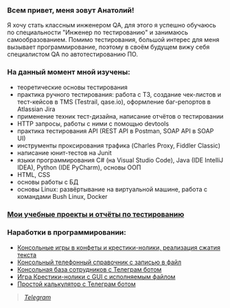 ### Всем привет, меня зовут Анатолий! 
Я хочу стать классным инженером QA, для этого я успешно обучаюсь по специальности "Инженер по тестированию" и занимаюсь самообразованием.
Помимо тестирования, большой интерес для меня вызывает программирование, поэтому в своём будущем вижу себя специалистом QA по автотестированию ПО.

### На данный момент мной изучены:
* теоретические основы тестирования
* практика ручного тестирования: работа с ТЗ, создание чек-листов и тест-кейсов в TMS (Testrail, qase.io), оформление баг-репортов в Atlassian Jira
* применение техник тест-дизайна, написание отчётов о тестировании
* HTTP запросы, работы с ними с помощью devtools
* практика тестирования API (REST API в Postman, SOAP API в SOAP UI)
* инструменты проксирования трафика (Charles Proxy, Fiddler Classic)
* написание юнит-тестов на Junit
* языки программирования C# (на Visual Studio Code), Java (IDE IntelliJ IDEA), Python (IDE PyCharm), основы ООП
* HTML, CSS
* основы работы с БД
* основы Linux: развёртывание на виртуальной машине, работа с командами Bush Linux, Docker

### [Мои учебные проекты и отчёты по тестированию](https://disk.yandex.ru/d/X73lTwX3l4dM7A "Портфолио тестирование")

### Наработки в программировании:
* [Консольные игры в конфеты и крестики-нолики, реализация сжатия текста](https://github.com/ScherbakovAV/Python_GB/blob/20144ed063cc0d48e346c5d26a6fdc02a18b6282/Seminar5/Homework5.py)
* [Консольный телефонный справочник с записью в файл](https://github.com/ScherbakovAV/Python_GB/tree/20144ed063cc0d48e346c5d26a6fdc02a18b6282/Seminar7/Phonebook%20(HW7))
* [Консольная база сотрудников с Телеграм ботом](https://github.com/ScherbakovAV/Python_GB/tree/20144ed063cc0d48e346c5d26a6fdc02a18b6282/Seminar8/Homework8)
* [Игра Крестики-нолики с GUI с исполняемым файлом](https://github.com/ScherbakovAV/Python_GB/tree/20144ed063cc0d48e346c5d26a6fdc02a18b6282/Seminar9/Homework9)
* [Простой калькулятор с Телеграм ботом](https://github.com/ScherbakovAV/Python_GB/tree/20144ed063cc0d48e346c5d26a6fdc02a18b6282/Seminar10/Homework10/Calc_bot_my_functions)

> *[Telegram](https://t.me/AnatolySc "AnatolySc")*
